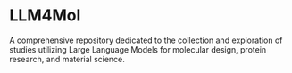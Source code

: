 # LLM4Mol
A comprehensive repository dedicated to the collection and exploration of studies utilizing Large Language Models for molecular design, protein research, and material science.
